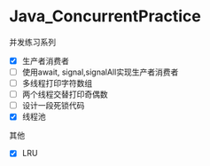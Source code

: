 # Java_ConcurrentPractice

并发练习系列
- [x] 生产者消费者
- [ ] 使用await, signal,signalAll实现生产者消费者
- [ ] 多线程打印字符数组
- [ ] 两个线程交替打印奇偶数
- [ ] 设计一段死锁代码
- [x] 线程池

其他
- [x] LRU
